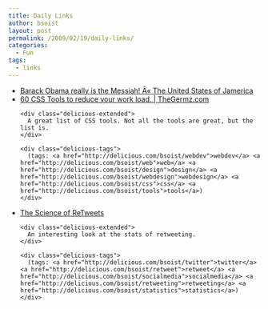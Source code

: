 ```yaml
---
title: Daily Links
author: bsoist
layout: post
permalink: /2009/02/19/daily-links/
categories:
  - Fun
tags:
  - links
---
```

<ul class="delicious">
  <li>
    <div class="delicious-link">
      <a href="http://usjamerica.wordpress.com/2009/02/18/barack-obama-really-is-the-messiah/">Barack Obama really is the Messiah! Â« The United States of Jamerica</a>
    </div>
  </li>
  
  <li>
    <div class="delicious-link">
      <a href="http://www.thegermz.com/my-ramblings/60-css-tools-to-reduce-your-work-load">60 CSS Tools to reduce your work load. | TheGermz.com</a>
    </div>
    
    <div class="delicious-extended">
      A great list of CSS tools. Not all the tools are great, but the list is.
    </div>
    
    <div class="delicious-tags">
      (tags: <a href="http://delicious.com/bsoist/webdev">webdev</a> <a href="http://delicious.com/bsoist/web">web</a> <a href="http://delicious.com/bsoist/design">design</a> <a href="http://delicious.com/bsoist/webdesign">webdesign</a> <a href="http://delicious.com/bsoist/css">css</a> <a href="http://delicious.com/bsoist/tools">tools</a>)
    </div>
  </li>
  
  <li>
    <div class="delicious-link">
      <a href="http://mashable.com/2009/02/17/twitter-retweets/">The Science of ReTweets</a>
    </div>
    
    <div class="delicious-extended">
      An interesting look at the stats of retweeting.
    </div>
    
    <div class="delicious-tags">
      (tags: <a href="http://delicious.com/bsoist/twitter">twitter</a> <a href="http://delicious.com/bsoist/retweet">retweet</a> <a href="http://delicious.com/bsoist/socialmedia">socialmedia</a> <a href="http://delicious.com/bsoist/retweeting">retweeting</a> <a href="http://delicious.com/bsoist/statistics">statistics</a>)
    </div>
  </li>
</ul>
